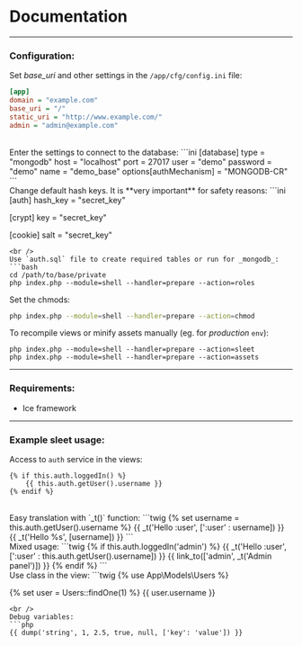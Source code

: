 # Documentation
***

### Configuration:
Set *base_uri* and other settings in the `/app/cfg/config.ini` file:
```ini
[app]
domain = "example.com"
base_uri = "/"
static_uri = "http://www.example.com/"
admin = "admin@example.com"
```
<br />
Enter the settings to connect to the database:
```ini
[database]
type     = "mongodb"
host     = "localhost"
port     = 27017
user     = "demo"
password = "demo"
name     = "demo_base"
options[authMechanism] = "MONGODB-CR"
```
<br />
Change default hash keys. It is **very important** for safety reasons:
```ini
[auth]
hash_key = "secret_key"

[crypt]
key = "secret_key"

[cookie]
salt = "secret_key"
```
<br />
Use `auth.sql` file to create required tables or run for _mongodb_:
```bash
cd /path/to/base/private
php index.php --module=shell --handler=prepare --action=roles
```

Set the chmods:
```bash
php index.php --module=shell --handler=prepare --action=chmod
```

To recompile views or minify assets manually (eg. for _production_ `env`):
```
php index.php --module=shell --handler=prepare --action=sleet
php index.php --module=shell --handler=prepare --action=assets
```
***

### Requirements:
* Ice framework

***
### Example sleet usage:
Access to `auth` service in the views:
```twig
{% if this.auth.loggedIn() %}
    {{ this.auth.getUser().username }}
{% endif %}
```
<br />
Easy translation with `_t()` function:
```twig
{% set username = this.auth.getUser().username %}
{{ _t('Hello :user', [':user' : username]) }}
{{ _t('Hello %s', [username]) }}
```
<br />
Mixed usage:
```twig
{% if this.auth.loggedIn('admin') %}
    {{ _t('Hello :user', [':user' : this.auth.getUser().username]) }}
    {{ link_to(['admin', _t('Admin panel')]) }}
{% endif %}
```
<br />
Use class in the view:
```twig
{% use App\Models\Users %}

{% set user = Users::findOne(1) %}
{{ user.username }}
```
<br />
Debug variables:
```php
{{ dump('string', 1, 2.5, true, null, ['key': 'value']) }}
```